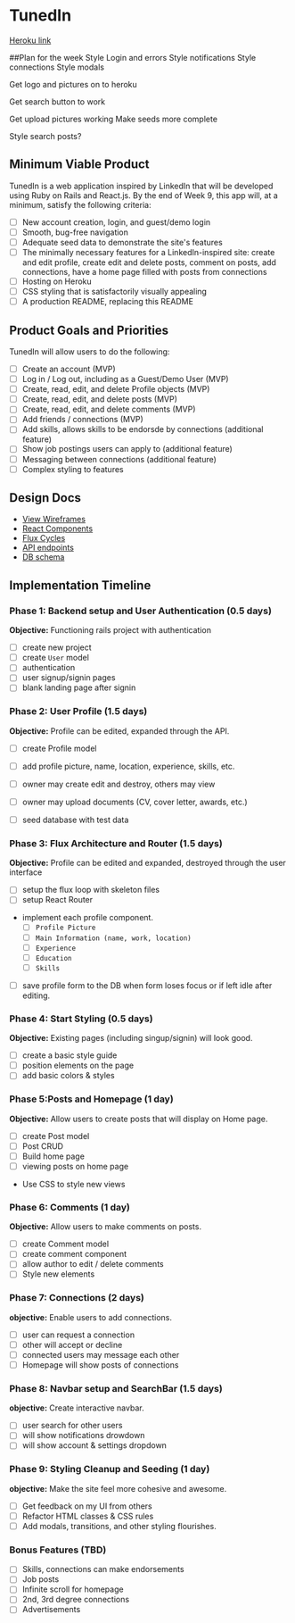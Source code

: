 # TunedIn

[Heroku link][heroku]

[heroku]: http://www.herokuapp.com

##Plan for the week
Style Login and errors
Style notifications
Style connections
Style modals

Get logo and pictures on to heroku

Get search button to work

Get upload pictures working
Make seeds more complete

Style search
posts?


## Minimum Viable Product

TunedIn is a web application inspired by LinkedIn that will be developed using
Ruby on Rails and React.js. By the end of Week 9, this app will, at a minimum,
satisfy the following criteria:

- [ ] New account creation, login, and guest/demo login
- [ ] Smooth, bug-free navigation
- [ ] Adequate seed data to demonstrate the site's features
- [ ] The minimally necessary features for a LinkedIn-inspired site: create and edit profile, create edit and delete posts, comment on posts, add connections, have a home page filled with posts from connections
- [ ] Hosting on Heroku
- [ ] CSS styling that is satisfactorily visually appealing
- [ ] A production README, replacing this README

## Product Goals and Priorities

TunedIn will allow users to do the following:

<!-- This is a Markdown checklist. Use it to keep track of your
progress. Put an x between the brackets for a checkmark: [x] -->

- [ ] Create an account (MVP)
- [ ] Log in / Log out, including as a Guest/Demo User (MVP)
- [ ] Create, read, edit, and delete Profile objects (MVP)
- [ ] Create, read, edit, and delete posts (MVP)
- [ ] Create, read, edit, and delete comments (MVP)
- [ ] Add friends / connections (MVP)
- [ ] Add skills, allows skills to be endorsde by connections (additional feature)
- [ ] Show job postings users can apply to (additional feature)
- [ ] Messaging between connections (additional feature)
- [ ] Complex styling to features

## Design Docs
* [View Wireframes][views]
* [React Components][components]
* [Flux Cycles][flux-cycles]
* [API endpoints][api-endpoints]
* [DB schema][schema]

[views]: ./docs/views.md
[components]: ./docs/components.md
[flux-cycles]: ./docs/flux-cycles.md
[api-endpoints]: ./docs/api-endpoints.md
[schema]: ./docs/schema.md

## Implementation Timeline

### Phase 1: Backend setup and User Authentication (0.5 days)

**Objective:** Functioning rails project with authentication

- [ ] create new project
- [ ] create `User` model
- [ ] authentication
- [ ] user signup/signin pages
- [ ] blank landing page after signin

### Phase 2: User Profile (1.5 days)

**Objective:** Profile can be edited, expanded through the API.

- [ ] create Profile model
- [ ] add profile picture, name, location, experience, skills, etc.
- [ ] owner may create edit and destroy, others may view
- [ ] owner may upload documents (CV, cover letter, awards, etc.)
- [ ] seed database with test data


### Phase 3: Flux Architecture and Router (1.5 days)

**Objective:** Profile can be edited and expanded, destroyed through the user interface

- [ ] setup the flux loop with skeleton files
- [ ] setup React Router
- implement each profile component.
  - [ ] `Profile Picture`
  - [ ] `Main Information (name, work, location)`
  - [ ] `Experience`
  - [ ] `Education`
  - [ ] `Skills`
- [ ] save profile form to the DB when form loses focus or if left idle after editing.

### Phase 4: Start Styling (0.5 days)

**Objective:** Existing pages (including singup/signin) will look good.

- [ ] create a basic style guide
- [ ] position elements on the page
- [ ] add basic colors & styles

### Phase 5:Posts and Homepage (1 day)

**Objective:** Allow users to create posts that will display on Home page.

- [ ] create Post model
- [ ] Post CRUD
- [ ] Build home page
- [ ] viewing posts on home page
- Use CSS to style new views


### Phase 6: Comments (1 day)

**Objective:** Allow users to make comments on posts.

- [ ] create Comment model
- [ ] create comment component
- [ ] allow author to edit / delete comments
- [ ] Style new elements

### Phase 7: Connections (2 days)

**objective:** Enable users to add connections.

- [ ] user can request a connection
- [ ] other will accept or decline
- [ ] connected users may message each other
- [ ] Homepage will show posts of connections

### Phase 8: Navbar setup and SearchBar (1.5 days)

**objective:** Create interactive navbar.

- [ ] user search for other users
- [ ] will show notifications drowdown
- [ ] will show account & settings dropdown

### Phase 9: Styling Cleanup and Seeding (1 day)

**objective:** Make the site feel more cohesive and awesome.

- [ ] Get feedback on my UI from others
- [ ] Refactor HTML classes & CSS rules
- [ ] Add modals, transitions, and other styling flourishes.

### Bonus Features (TBD)
- [ ] Skills, connections can make endorsements
- [ ] Job posts
- [ ] Infinite scroll for homepage
- [ ] 2nd, 3rd degree connections
- [ ] Advertisements

[phase-one]: ./docs/phases/phase1.md
[phase-two]: ./docs/phases/phase2.md
[phase-three]: ./docs/phases/phase3.md
[phase-four]: ./docs/phases/phase4.md
[phase-five]: ./docs/phases/phase5.md
